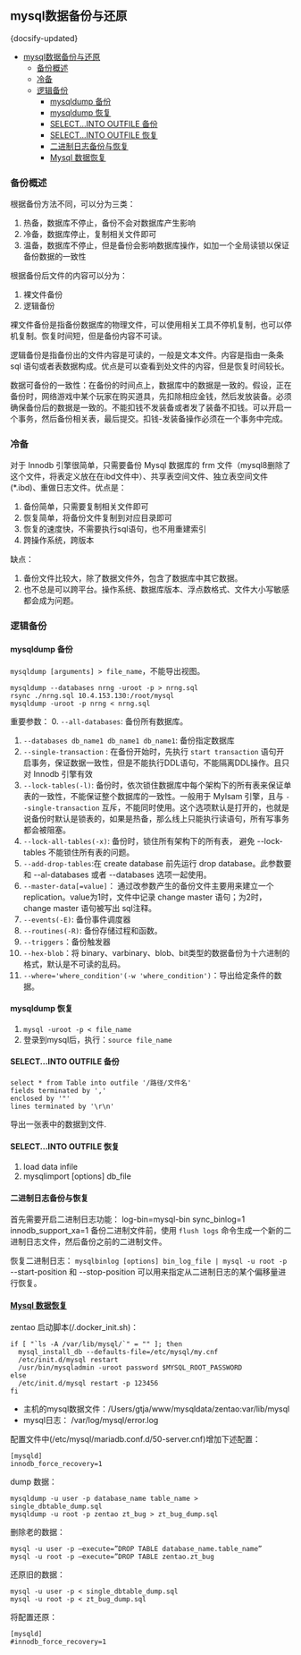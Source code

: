 ## mysql数据备份与还原
{docsify-updated}

- [mysql数据备份与还原](#mysql数据备份与还原)
	- [备份概述](#备份概述)
	- [冷备](#冷备)
	- [逻辑备份](#逻辑备份)
		- [mysqldump 备份](#mysqldump-备份)
		- [mysqldump 恢复](#mysqldump-恢复)
		- [SELECT...INTO OUTFILE 备份](#selectinto-outfile-备份)
		- [SELECT...INTO OUTFILE 恢复](#selectinto-outfile-恢复)
		- [二进制日志备份与恢复](#二进制日志备份与恢复)
		- [Mysql 数据恢复](#mysql-数据恢复)

### 备份概述
根据备份方法不同，可以分为三类：
1. 热备，数据库不停止，备份不会对数据库产生影响
2. 冷备，数据库停止，复制相关文件即可
3. 温备，数据库不停止，但是备份会影响数据库操作，如加一个全局读锁以保证备份数据的一致性

根据备份后文件的内容可以分为：
1. 裸文件备份
2. 逻辑备份

裸文件备份是指备份数据库的物理文件，可以使用相关工具不停机复制，也可以停机复制。恢复时间短，但是备份内容不可读。

逻辑备份是指备份出的文件内容是可读的，一般是文本文件。内容是指由一条条 sql 语句或者表数据构成。优点是可以查看到处文件的内容，但是恢复时间较长。

数据可备份的一致性：在备份的时间点上，数据库中的数据是一致的。假设，正在备份时，网络游戏中某个玩家在购买道具，先扣除相应金钱，然后发放装备。必须确保备份后的数据是一致的。不能扣钱不发装备或者发了装备不扣钱。可以开启一个事务，然后备份相关表，最后提交。扣钱-发装备操作必须在一个事务中完成。

### 冷备
对于 Innodb 引擎很简单，只需要备份 Mysql 数据库的 frm 文件（mysql8删除了这个文件，将表定义放在在ibd文件中）、共享表空间文件、独立表空间文件(*.ibd)、重做日志文件。优点是：
1. 备份简单，只需要复制相关文件即可
2. 恢复简单，将备份文件复制到对应目录即可
3. 恢复的速度快，不需要执行sql语句，也不用重建索引
4. 跨操作系统，跨版本

缺点：
1. 备份文件比较大，除了数据文件外，包含了数据库中其它数据。
2. 也不总是可以跨平台。操作系统、数据库版本、浮点数格式、文件大小写敏感都会成为问题。

### 逻辑备份

#### mysqldump 备份
`mysqldump [arguments] > file_name`，不能导出视图。

```
mysqldump --databases nrng -uroot -p > nrng.sql
rsync ./nrng.sql 10.4.153.130:/root/mysql
mysqldump -uroot -p nrng < nrng.sql
```

重要参数：
0. `--all-databases`: 备份所有数据库。
1. `--databases db_name1 db_name1 db_name1`: 备份指定数据库
2. `--single-transaction` : 在备份开始时，先执行 `start transaction` 语句开启事务，保证数据一致性，但是不能执行DDL语句，不能隔离DDL操作。且只对 Innodb 引擎有效
3. `--lock-tables(-l)`: 备份时，依次锁住数据库中每个架构下的所有表来保证单表的一致性，不能保证整个数据库的一致性。一般用于 MyIsam 引擎，且与 `--single-transaction` 互斥，不能同时使用。这个选项默认是打开的，也就是说备份时默认是锁表的，如果是热备，那么线上只能执行读语句，所有写事务都会被阻塞。
4. `--lock-all-tables(-x)`: 备份时，锁住所有架构下的所有表， 避免 --lock-tables 不能锁住所有表的问题。
5. `--add-drop-tables`:在 create database 前先运行 drop database。此参数要和 --al-databases 或者 --databases 选项一起使用。
6. `--master-data[=value]`： 通过改参数产生的备份文件主要用来建立一个 replication。value为1时，文件中记录 change master 语句；为2时，change master 语句被写出 sql注释。
7. `--events(-E)`: 备份事件调度器
8. `--routines(-R)`: 备份存储过程和函数。
9. `--triggers`：备份触发器
10. `--hex-blob`：将 binary、varbinary、blob、bit类型的数据备份为十六进制的格式，默认是不可读的乱码。
11. `--where='where_condition'(-w 'where_condition')`：导出给定条件的数据。

#### mysqldump 恢复
1. `mysql -uroot -p < file_name`
2. 登录到mysql后，执行：`source file_name`

#### SELECT...INTO OUTFILE 备份
```
select * from Table into outfile '/路径/文件名'
fields terminated by ','
enclosed by '"'
lines terminated by '\r\n'
```
导出一张表中的数据到文件.

#### SELECT...INTO OUTFILE 恢复
1. load data infile    
2. mysqlimport [options] db_file

#### 二进制日志备份与恢复
首先需要开启二进制日志功能：
    log-bin=mysql-bin
    sync_binlog=1
    innodb_support_xa=1
备份二进制文件前，使用 `flush logs` 命令生成一个新的二进制日志文件，然后备份之前的二进制文件。

恢复二进制日志：
`mysqlbinlog [options] bin_log_file | mysql -u root -p`
--start-position 和 --stop-position 可以用来指定从二进制日志的某个偏移量进行恢复。


#### [Mysql 数据恢复](https://www.stellarinfo.com/blog/repair-innodb-table-corruption-in-mysql/)

zentao 启动脚本(/.docker_init.sh)：
```
if [ "`ls -A /var/lib/mysql/`" = "" ]; then
  mysql_install_db --defaults-file=/etc/mysql/my.cnf
  /etc/init.d/mysql restart
  /usr/bin/mysqladmin -uroot password $MYSQL_ROOT_PASSWORD
else
  /etc/init.d/mysql restart -p 123456
fi
```

+ 主机的mysql数据文件：/Users/gtja/www/mysqldata/zentao:var/lib/mysql
+ mysql日志： /var/log/mysql/error.log

配置文件中(/etc/mysql/mariadb.conf.d/50-server.cnf)增加下述配置：
```
[mysqld]
innodb_force_recovery=1
```

dump 数据：
```
mysqldump -u user -p database_name table_name > single_dbtable_dump.sql
mysqldump -u root -p zentao zt_bug > zt_bug_dump.sql
```

删除老的数据：
```
mysql -u user -p –execute=”DROP TABLE database_name.table_name”
mysql -u root -p –execute=”DROP TABLE zentao.zt_bug
```

还原旧的数据：
```
mysql -u user -p < single_dbtable_dump.sql
mysql -u root -p < zt_bug_dump.sql
```
将配置还原：
```
[mysqld]
#innodb_force_recovery=1
```